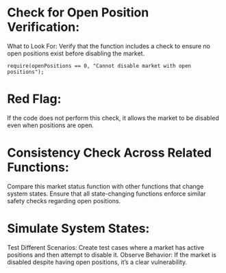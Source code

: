 # Check for Open Position Verification:

What to Look For:
Verify that the function includes a check to ensure no open positions exist before disabling the market.

```solidity
require(openPositions == 0, "Cannot disable market with open positions");

```
# Red Flag:
If the code does not perform this check, it allows the market to be disabled even when positions are open.

# Consistency Check Across Related Functions:
Compare this market status function with other functions that change system states. Ensure that all state-changing functions enforce similar safety checks regarding open positions.

# Simulate System States:

Test Different Scenarios:
Create test cases where a market has active positions and then attempt to disable it.
Observe Behavior:
If the market is disabled despite having open positions, it’s a clear vulnerability.